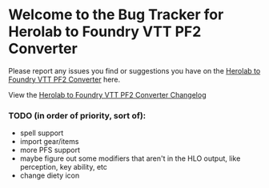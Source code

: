 # Welcome to the Bug Tracker for Herolab to Foundry VTT PF2 Converter

Please report any issues you find or suggestions you have on the [Herolab to Foundry VTT PF2 Converter](https://www.pf2player.com/) here.

View the [Herolab to Foundry VTT PF2 Converter Changelog](https://www.pf2player.com/changelog.php)



### TODO (in order of priority, sort of):
 - spell support
 - import gear/items
 - more PFS support
 - maybe figure out some modifiers that aren't in the HLO output, like perception, key ability, etc
 - change diety icon
 
 
